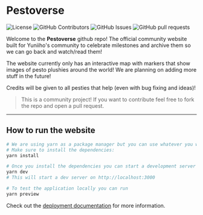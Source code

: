 # Pestoverse

![License](https://img.shields.io/github/license/Tougrel/pestoverse?style=for-the-badge)
![GitHub Contributors](https://img.shields.io/github/contributors/Tougrel/pestoverse?style=for-the-badge)
![GitHub Issues](https://img.shields.io/github/issues/Tougrel/pestoverse?style=for-the-badge)
![GitHub pull requests](https://img.shields.io/github/issues-pr/Tougrel/pestoverse?style=for-the-badge)

Welcome to the **Pestoverse** github repo! The official community website built for Yuniiho's community to celebrate milestones and archive them so we can go back and watch/read them!

The website currently only has an interactive map with markers that show images of pesto plushies around the world! We are planning on adding more stuff in the future!

Credits will be given to all pesties that help (even with bug fixing and ideas)!

> This is a community project! If you want to contribute feel free to fork the repo and open a pull request.

---

## How to run the website

```bash
# We are using yarn as a package manager but you can use whatever you want
# Make sure to install the dependencies:
yarn install

# Once you install the dependencies you can start a development server using
yarn dev
# This will start a dev server on http://localhost:3000

# To test the application locally you can run
yarn preview
```

Check out the [deployment documentation](https://nuxt.com/docs/getting-started/deployment) for more information.
